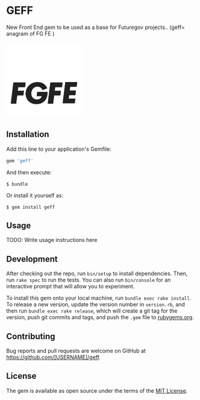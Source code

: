 # GEFF

New Front End gem to be used as a base for Futuregov projects.. (geff= anagram of FG FE )

<img src="https://github.com/wearefuturegov/geff/raw/master/geff.gif" alt="GEFF" style="max-width:100%;width: 200px;height: 200px;">

## Installation

Add this line to your application's Gemfile:

```ruby
gem 'geff'
```

And then execute:

    $ bundle

Or install it yourself as:

    $ gem install geff

## Usage

TODO: Write usage instructions here

## Development

After checking out the repo, run `bin/setup` to install dependencies. Then, run `rake spec` to run the tests. You can also run `bin/console` for an interactive prompt that will allow you to experiment.

To install this gem onto your local machine, run `bundle exec rake install`. To release a new version, update the version number in `version.rb`, and then run `bundle exec rake release`, which will create a git tag for the version, push git commits and tags, and push the `.gem` file to [rubygems.org](https://rubygems.org).

## Contributing

Bug reports and pull requests are welcome on GitHub at https://github.com/[USERNAME]/geff.

## License

The gem is available as open source under the terms of the [MIT License](http://opensource.org/licenses/MIT).
